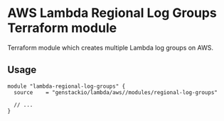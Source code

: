 # AWS Lambda Regional Log Groups Terraform module

Terraform module which creates multiple Lambda log groups on AWS.

## Usage

```hcl
module "lambda-regional-log-groups" {
  source    = "genstackio/lambda/aws//modules/regional-log-groups"
  
  // ...
}
```
